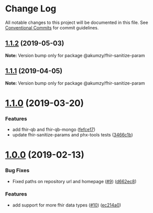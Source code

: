 # Change Log

All notable changes to this project will be documented in this file.
See [Conventional Commits](https://conventionalcommits.org) for commit guidelines.

## [1.1.2](https://github.com/BlueHalo/phx-tools/compare/@akumzy/fhir-sanitize-param@1.1.1...@akumzy/fhir-sanitize-param@1.1.2) (2019-05-03)

**Note:** Version bump only for package @akumzy/fhir-sanitize-param

## [1.1.1](https://github.com/BlueHalo/phx-tools/compare/@akumzy/fhir-sanitize-param@1.0.0...@akumzy/fhir-sanitize-param@1.1.1) (2019-04-05)

**Note:** Version bump only for package @akumzy/fhir-sanitize-param

# [1.1.0](https://github.com/BlueHalo/phx-tools/compare/@akumzy/fhir-sanitize-param@1.0.0...@akumzy/fhir-sanitize-param@1.1.0) (2019-03-20)

### Features

- add fhir-qb and fhir-qb-mongo ([fefce17](https://github.com/BlueHalo/phx-tools/commit/fefce17))
- update fhir-sanitize-params and phx-tools tests ([3466c1b](https://github.com/BlueHalo/phx-tools/commit/3466c1b))

# [1.0.0](https://github.com/BlueHalo/phx-tools/compare/@akumzy/fhir-sanitize-param@0.9.1...@akumzy/fhir-sanitize-param@1.0.0) (2019-02-13)

### Bug Fixes

- Fixed paths on repository url and homepage ([#9](https://github.com/BlueHalo/phx-tools/issues/9)) ([d662ec8](https://github.com/BlueHalo/phx-tools/commit/d662ec8))

### Features

- add support for more fhir data types ([#10](https://github.com/BlueHalo/phx-tools/issues/10)) ([ec214a0](https://github.com/BlueHalo/phx-tools/commit/ec214a0))
